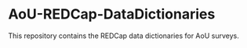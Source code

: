# AoU-REDCap-DataDictionaries
This repository contains the REDCap data dictionaries for AoU surveys.
